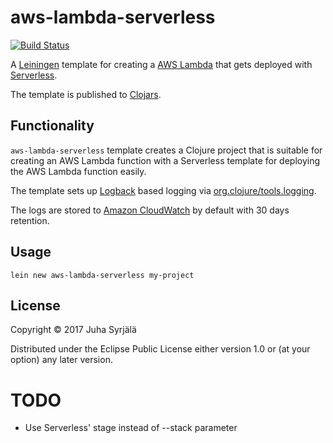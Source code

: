 # aws-lambda-serverless

[![Build Status](https://travis-ci.org/jsyrjala/aws-lambda-serverless.svg?branch=master)](https://travis-ci.org/jsyrjala/aws-lambda-serverless)

A [Leiningen](https://leiningen.org/) template for creating a [AWS Lambda](https://aws.amazon.com/lambda/) 
that gets deployed with [Serverless](https://serverless.com/).

The template is published to [Clojars](https://clojars.org/aws-lambda-serverless/lein-template).


## Functionality 

`aws-lambda-serverless` template creates a Clojure project that is suitable for creating 
an AWS Lambda function with a Serverless template for deploying the AWS Lambda function 
easily. 

The template sets up [Logback](https://logback.qos.ch/) based logging via 
[org.clojure/tools.logging](https://github.com/clojure/tools.logging).

The logs are stored to [Amazon CloudWatch](https://aws.amazon.com/cloudwatch) by 
default with 30 days retention.

## Usage

```
lein new aws-lambda-serverless my-project
```

## License

Copyright © 2017 Juha Syrjälä

Distributed under the Eclipse Public License either version 1.0 or (at
your option) any later version.

# TODO 
- Use Serverless' stage instead of --stack parameter
